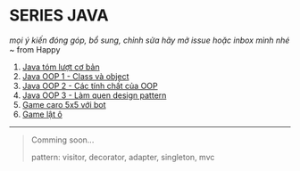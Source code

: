 # SERIES JAVA
*mọi ý kiến đóng góp, bổ sung, chỉnh sửa hãy mở issue hoặc inbox mình nhé*
~ from Happy
1. [Java tóm lượt cơ bản](./basic.md)
2. [Java OOP 1 - Class và object](./oop1)
3. [Java OOP 2 - Các tính chất của OOP](./oop2/)
4. [Java OOP 3 - Làm quen design pattern](./oop3-template-pattern/)
5. [Game caro 5x5 với bot](./tictactoe555v2/)
6. [Game lật ô](./MemoryGame/)
---
>Comming soon...
>
>pattern: visitor, decorator, adapter, singleton, mvc
